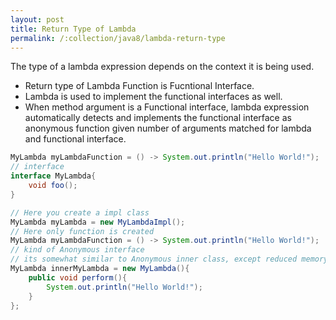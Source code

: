 ```yaml
---
layout: post
title: Return Type of Lambda
permalink: /:collection/java8/lambda-return-type
---
```


The type of a lambda expression depends on the context it is being used.
- Return type of Lambda Function is Fucntional Interface.
- Lambda is used to implement the functional interfaces as well.
- When method argument is a Functional interface, lambda expression automatically detects and implements the functional interface as anonymous function given number of arguments matched for lambda and functional interface.

```java
MyLambda myLambdaFunction = () -> System.out.println("Hello World!");
// interface
interface MyLambda{
    void foo();
}
```
```java
// Here you create a impl class
MyLambda myLambda = new MyLambdaImpl();
// Here only function is created
MyLambda myLambdaFunction = () -> System.out.println("Hello World!");
// kind of Anonymous interface
// its somewhat similar to Anonymous inner class, except reduced memory footprint in jar
MyLambda innerMyLambda = new MyLambda(){
    public void perform(){
        System.out.println("Hello World!");
    }
};
```
